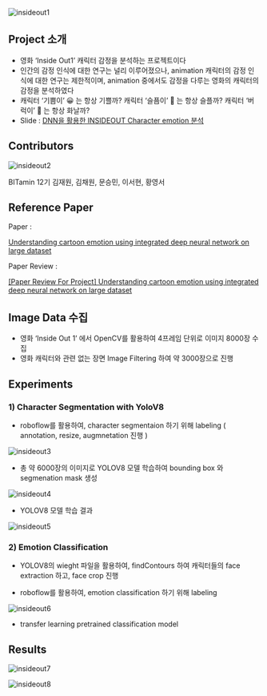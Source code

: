 ![insideout1](https://github.com/youngseoh/Insideout_emotionclassification/assets/100707876/e9bb9d37-8f11-4230-adf6-fbdfc9a5e130)

## Project 소개

- 영화 ‘Inside Out1’ 캐릭터 감정을 분석하는 프로젝트이다
- 인간의 감정 인식에 대한 연구는 널리 이루어졌으나, animation 캐릭터의 감정 인식에 대한 연구는 제한적이며, animation 중에서도 감정을 다루는 영화의 캐릭터의 감정을 분석하였다
- 캐릭터 ‘기쁨이’ 😀 는 항상 기쁠까?
캐릭터 ‘슬픔이’ 🥲 는 항상 슬플까?
캐릭터 ‘버럭이’ 🤬 는 항상 화날까?
- Slide : [DNN을 활용한 INSIDEOUT Character emotion 분석](https://drive.google.com/file/d/1TMiEGXGWE4zp4NMQVnZ72c0IvUS8h94x/view?usp=drive_link)

## Contributors

![insideout2](https://github.com/youngseoh/Insideout_emotionclassification/assets/100707876/f8ef3259-9ed6-432b-9fac-8576ff227b53)

BITamin 12기 김재원, 김채원, 문승민, 이서현, 황영서

## Reference Paper

Paper :

[Understanding cartoon emotion using integrated deep neural network on large dataset](https://link.springer.com/article/10.1007/s00521-021-06003-9)

Paper Review : 

[[Paper Review  For Project] Understanding cartoon emotion using integrated deep neural network on large dataset](https://velog.io/@youngseoh6/Semi-Paper-Review-Understanding-cartoon-emotion-using-integrated-deep-neural-networkon-large-dataset)

## Image Data 수집

- 영화 ‘Inside Out 1’ 에서 OpenCV를 활용하여 4프레임 단위로 이미지 8000장 수집
- 영화 캐릭터와 관련 없는 장면 Image Filtering 하여 약 3000장으로 진행

## Experiments

### 1) Character Segmentation with YoloV8

- roboflow를 활용하여,  character segmentaion 하기 위해 labeling ( annotation, resize, augmnetation  진행 )

![insideout3](https://github.com/youngseoh/Insideout_emotionclassification/assets/100707876/847e49c7-90d8-4a9f-acb3-0d44f366c15b)

- 총 약 6000장의 이미지로 YOLOV8 모델 학습하여 bounding box 와 segmenation mask 생성

![insideout4](https://github.com/youngseoh/Insideout_emotionclassification/assets/100707876/688a3755-906e-4984-b8bd-ee3a7426f420)

- YOLOV8 모델 학습 결과

![insideout5](https://github.com/youngseoh/Insideout_emotionclassification/assets/100707876/d54e7d9e-002a-43ae-b199-679e368fe291)

### 2) Emotion Classification

- YOLOV8의 wieght 파일을 활용하여, findContours 하여 캐릭터들의 face extraction 하고,  face crop 진행

- roboflow를 활용하여,  emotion classification 하기 위해 labeling

![insideout6](https://github.com/youngseoh/Insideout_emotionclassification/assets/100707876/9baaaf20-6915-4b77-95f3-7f990e6db3de)

- transfer learning pretrained classification model 

    

## Results

![insideout7](https://github.com/youngseoh/Insideout_emotionclassification/assets/100707876/e53d64b9-38bd-4e62-86ba-a6cc0f523c55)

![insideout8](https://github.com/youngseoh/Insideout_emotionclassification/assets/100707876/75a88c47-ba6d-4078-9e37-7bce645f8e6e)
